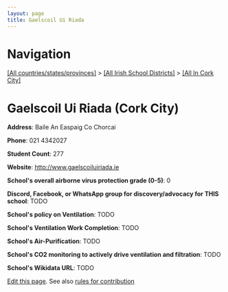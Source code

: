 ```yaml
---
layout: page
title: Gaelscoil Ui Riada
---
```

# Navigation

[[All countries/states/provinces]](../../..) > [[All Irish School Districts]](../..) > [[All In Cork City]](..)

# Gaelscoil Ui Riada (Cork City)

**Address**: Baile An Easpaig Co Chorcai

**Phone**: 021 4342027

**Student Count**: 277

**Website**: <http://www.gaelscoiluiriada.ie>

**School's overall airborne virus protection grade (0-5)**: 0

**Discord, Facebook, or WhatsApp group for discovery/advocacy for THIS school**: TODO

**School's policy on Ventilation**: TODO

**School's Ventilation Work Completion**: TODO

**School's Air-Purification**: TODO

**School's CO2 monitoring to actively drive ventilation and filtration**: TODO

**School's Wikidata URL**: TODO


[Edit this page](https://github.com/ventilate-schools/Ireland/edit/main/./Cork_City/Gaelscoil_Ui_Riada.md). See also [rules for contribution](../../../contribution-rules/)